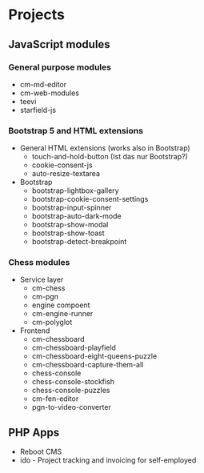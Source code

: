# Projects

## JavaScript modules

### General purpose modules

- cm-md-editor
- cm-web-modules
- teevi
- starfield-js

### Bootstrap 5 and HTML extensions

- General HTML extensions (works also in Bootstrap)
  - touch-and-hold-button (Ist das nur Bootstrap?)
  - cookie-consent-js
  - auto-resize-textarea
- Bootstrap
  - bootstrap-lightbox-gallery
  - bootstrap-cookie-consent-settings
  - bootstrap-input-spinner
  - bootstrap-auto-dark-mode
  - bootstrap-show-modal
  - bootstrap-show-toast
  - bootstrap-detect-breakpoint

### Chess modules

- Service layer
  - cm-chess
  - cm-pgn
  - engine compoent
  - cm-engine-runner
  - cm-polyglot
- Frontend
  - cm-chessboard
  - cm-chessboard-playfield
  - cm-chessboard-eight-queens-puzzle
  - cm-chessboard-capture-them-all
  - chess-console
  - chess-console-stockfish
  - chess-console-puzzles
  - cm-fen-editor
  - pgn-to-video-converter

## PHP Apps

- Reboot CMS
- ido - Project tracking and invoicing for self-employed

